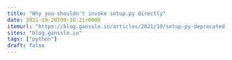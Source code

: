 ```yaml
---
title: "Why you shouldn't invoke setup.py directly"
date: 2021-10-20T09:10:21+0000
itemurl: "https://blog.ganssle.io/articles/2021/10/setup-py-deprecated.html"
sites: "blog.ganssle.io"
tags: ["python"]
draft: false
---
```

